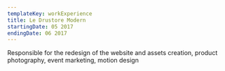 ```yaml
---
templateKey: workExperience
title: Le Drustore Modern
startingDate: 05 2017
endingDate: 06 2017
---
```

Responsible for the redesign of the website and assets creation, product photography, event marketing, motion design